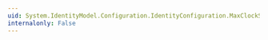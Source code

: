 ```yaml
---
uid: System.IdentityModel.Configuration.IdentityConfiguration.MaxClockSkew
internalonly: False
---
```

